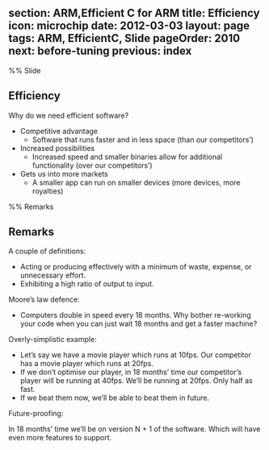 section: ARM,Efficient C for ARM
title: Efficiency
icon: microchip
date: 2012-03-03
layout: page
tags: ARM, EfficientC, Slide
pageOrder: 2010
next: before-tuning
previous: index
----

%% Slide

## Efficiency

Why do we need efficient software?

* Competitive advantage
  * Software that runs faster and in less space (than our competitors’)
* Increased possibilities
  * Increased speed and smaller binaries allow for additional functionality (over our competitors’)
* Gets us into more markets
  * A smaller app can run on smaller devices (more devices, more royalties)

%% Remarks

## Remarks

A couple of definitions:

* Acting or producing effectively with a minimum of waste, expense, or unnecessary effort.
* Exhibiting a high ratio of output to input.

Moore’s law defence:

* Computers double in speed every 18 months. Why bother re-working your code when you can just wait 18 months and get a faster machine?

Overly-simplistic example:

* Let’s say we have a movie player which runs at 10fps. Our competitor has a movie player which runs at 20fps.
* If we don’t optimise our player, in 18 months’ time our competitor’s player will be running at 40fps. We’ll be running at 20fps. Only half as fast.
* If we beat them now, we’ll be able to beat them in future.

Future-proofing:

In 18 months’ time we’ll be on version N + 1 of the software. Which will have even more features to support.
